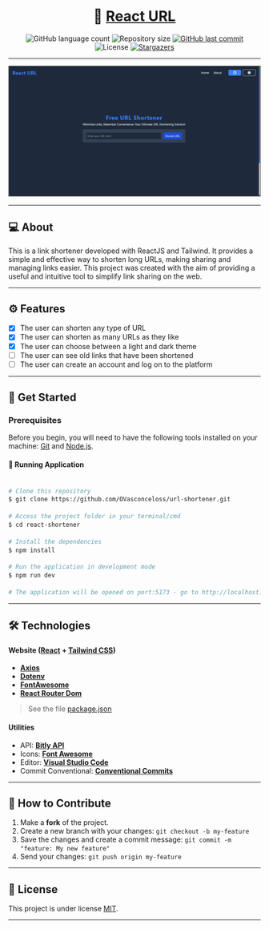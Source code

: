 <h1 align="center">
     🔗 <a href="" alt="React URL"> React URL</a>
</h1>

<p align="center">
  <img alt="GitHub language count" src="https://img.shields.io/github/languages/count/ovasconceloss/url-shortener?color=%2304D361">

  <img alt="Repository size" src="https://img.shields.io/github/repo-size/ovasconceloss/url-shortener">
  
  <a href="https://github.com/ovasconcelos/url-shortener/commits/master">
    <img alt="GitHub last commit" src="https://img.shields.io/github/last-commit/ovasconceloss/url-shortener">
  </a>
    
   <img alt="License" src="https://img.shields.io/badge/license-MIT-brightgreen">
   
   <a href="https://github.com/ovasconceloss/url-shortener/stargazers">
    <img alt="Stargazers" src="https://img.shields.io/github/stars/ovasconceloss/url-shortener?style=social">
  </a> 
</p>

<hr>

<img src="./public/design/Project_Image_1.png" alt="Project Image">

<hr>

## 💻 About

This is a link shortener developed with ReactJS and Tailwind. It provides a simple and effective way to shorten long URLs, making sharing and managing links easier. This project was created with the aim of providing a useful and intuitive tool to simplify link sharing on the web.

---

## ⚙️ Features

- [x] The user can shorten any type of URL
- [x] The user can shorten as many URLs as they like
- [x] The user can choose between a light and dark theme
- [ ] The user can see old links that have been shortened
- [ ] The user can create an account and log on to the platform

---

## 🚀 Get Started

### Prerequisites

Before you begin, you will need to have the following tools installed on your machine: [Git](https://git-scm.com) and [Node.js](https://nodejs.org/en/). 

#### 🧭 Running Application

```bash

# Clone this repository
$ git clone https://github.com/OVasconceloss/url-shortener.git

# Access the project folder in your terminal/cmd
$ cd react-shortener

# Install the dependencies
$ npm install

# Run the application in development mode
$ npm run dev

# The application will be opened on port:5173 - go to http://localhost:5173

```

---

## 🛠 Technologies

#### **Website**  ([React](https://reactjs.org/)  +  [Tailwind CSS](https://tailwindcss.com/docs/installation))

-   **[Axios](https://github.com/axios/axios)**
-   **[Dotenv](https://www.npmjs.com/package/dotenv)**
-   **[FontAwesome](https://fontawesome.com/v5/docs/web/use-with/react)**
-   **[React Router Dom](https://github.com/ReactTraining/react-router/tree/master/packages/react-router-dom)**

> See the file [package.json](./package.json)

#### [](https://github.com/tgmarinho/Ecoleta#utilit%C3%A1rios)**Utilities**

-   API:  **[Bitly API](https://dev.bitly.com/)**
-   Icons: **[Font Awesome](https://fontawesome.com/)**
-   Editor:  **[Visual Studio Code](https://code.visualstudio.com/)**
-   Commit Conventional:  **[Conventional Commits](https://www.conventionalcommits.org/en/v1.0.0/)**


---
## 💪 How to Contribute

1. Make a **fork** of the project.
2. Create a new branch with your changes: `git checkout -b my-feature`
3. Save the changes and create a commit message: `git commit -m "feature: My new feature"`
4. Send your changes: `git push origin my-feature`

---

## 📝 License

This project is under license [MIT](./LICENSE).

---